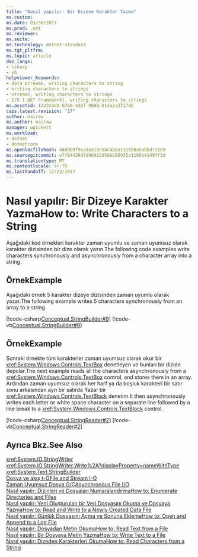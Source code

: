 ```yaml
---
title: "Nasıl yapılır: Bir Dizeye Karakter Yazma"
ms.custom: 
ms.date: 03/30/2017
ms.prod: .net
ms.reviewer: 
ms.suite: 
ms.technology: dotnet-standard
ms.tgt_pltfrm: 
ms.topic: article
dev_langs:
- csharp
- vb
helpviewer_keywords:
- data streams, writing characters to string
- writing characters to strings
- streams, writing characters to strings
- I/O [.NET Framework], writing characters to strings
ms.assetid: 1222cbeb-0760-44bf-9888-914a2a37174b
caps.latest.revision: "17"
author: mairaw
ms.author: mairaw
manager: wpickett
ms.workload:
- dotnet
- dotnetcore
ms.openlocfilehash: d409b9f9cada319c64c4b5a1315b8a5abbd731e9
ms.sourcegitcommit: e7f04439d78909229506b56935a1105a4149ff3d
ms.translationtype: MT
ms.contentlocale: tr-TR
ms.lasthandoff: 12/23/2017
---
```

# <a name="how-to-write-characters-to-a-string"></a><span data-ttu-id="5a700-102">Nasıl yapılır: Bir Dizeye Karakter Yazma</span><span class="sxs-lookup"><span data-stu-id="5a700-102">How to: Write Characters to a String</span></span>
<span data-ttu-id="5a700-103">Aşağıdaki kod örnekleri karakter zaman uyumlu ve zaman uyumsuz olarak karakter dizisinden bir dize olarak yazın.</span><span class="sxs-lookup"><span data-stu-id="5a700-103">The following code examples write characters synchronously and asynchronously from a character array into a string.</span></span>  
  
## <a name="example"></a><span data-ttu-id="5a700-104">Örnek</span><span class="sxs-lookup"><span data-stu-id="5a700-104">Example</span></span>  
 <span data-ttu-id="5a700-105">Aşağıdaki örnek 5 karakter dizeye dizisinden zaman uyumlu olarak yazar.</span><span class="sxs-lookup"><span data-stu-id="5a700-105">The following example writes 5 characters synchronously from an array to a string.</span></span>  
  
 [!code-csharp[Conceptual.StringBuilder#9](../../../samples/snippets/csharp/VS_Snippets_CLR/Conceptual.StringBuilder/cs/example2.cs#9)]
 [!code-vb[Conceptual.StringBuilder#9](../../../samples/snippets/visualbasic/VS_Snippets_CLR/Conceptual.StringBuilder/vb/example2.vb#9)]  
  
## <a name="example"></a><span data-ttu-id="5a700-106">Örnek</span><span class="sxs-lookup"><span data-stu-id="5a700-106">Example</span></span>  
 <span data-ttu-id="5a700-107">Sonraki örnekte tüm karakterler zaman uyumsuz olarak okur bir <xref:System.Windows.Controls.TextBox> denetleyen ve bunları bir dizide depolar.</span><span class="sxs-lookup"><span data-stu-id="5a700-107">The next example reads all the characters asynchronously from a <xref:System.Windows.Controls.TextBox> control, and stores them in an array.</span></span> <span data-ttu-id="5a700-108">Ardından zaman uyumsuz olarak her harf ya da boşluk karakteri bir satır sonu arkasından ayrı bir satırda Yazar bir <xref:System.Windows.Controls.TextBlock> denetim.</span><span class="sxs-lookup"><span data-stu-id="5a700-108">It then asynchronously writes each letter or white space character on a separate line followed by a line break to a <xref:System.Windows.Controls.TextBlock> control.</span></span>  
  
 [!code-csharp[Conceptual.StringReader#2](../../../samples/snippets/csharp/VS_Snippets_CLR/conceptual.stringreader/cs/source2.cs#2)]
 [!code-vb[Conceptual.StringReader#2](../../../samples/snippets/visualbasic/VS_Snippets_CLR/conceptual.stringreader/vb/source2.vb#2)]  
  
## <a name="see-also"></a><span data-ttu-id="5a700-109">Ayrıca Bkz.</span><span class="sxs-lookup"><span data-stu-id="5a700-109">See Also</span></span>  
 <xref:System.IO.StringWriter>  
 <xref:System.IO.StringWriter.Write%2A?displayProperty=nameWithType>  
 <xref:System.Text.StringBuilder>  
 [<span data-ttu-id="5a700-110">Dosya ve akış t-O</span><span class="sxs-lookup"><span data-stu-id="5a700-110">File and Stream I-O</span></span>](../../../docs/standard/io/index.md)  
 [<span data-ttu-id="5a700-111">Zaman Uyumsuz Dosya G/Ç</span><span class="sxs-lookup"><span data-stu-id="5a700-111">Asynchronous File I/O</span></span>](../../../docs/standard/io/asynchronous-file-i-o.md)  
 [<span data-ttu-id="5a700-112">Nasıl yapılır: Dizinleri ve Dosyaları Numaralandırma</span><span class="sxs-lookup"><span data-stu-id="5a700-112">How to: Enumerate Directories and Files</span></span>](../../../docs/standard/io/how-to-enumerate-directories-and-files.md)  
 [<span data-ttu-id="5a700-113">Nasıl yapılır: Yeni Oluşturulan bir Veri Dosyasını Okuma ve Dosyaya Yazma</span><span class="sxs-lookup"><span data-stu-id="5a700-113">How to: Read and Write to a Newly Created Data File</span></span>](../../../docs/standard/io/how-to-read-and-write-to-a-newly-created-data-file.md)  
 [<span data-ttu-id="5a700-114">Nasıl yapılır: Günlük Dosyasını Açma ve Sonuna Ekleme</span><span class="sxs-lookup"><span data-stu-id="5a700-114">How to: Open and Append to a Log File</span></span>](../../../docs/standard/io/how-to-open-and-append-to-a-log-file.md)  
 [<span data-ttu-id="5a700-115">Nasıl yapılır: Dosyadan Metin Okuma</span><span class="sxs-lookup"><span data-stu-id="5a700-115">How to: Read Text from a File</span></span>](../../../docs/standard/io/how-to-read-text-from-a-file.md)  
 [<span data-ttu-id="5a700-116">Nasıl yapılır: Bir Dosyaya Metin Yazma</span><span class="sxs-lookup"><span data-stu-id="5a700-116">How to: Write Text to a File</span></span>](../../../docs/standard/io/how-to-write-text-to-a-file.md)  
 [<span data-ttu-id="5a700-117">Nasıl yapılır: Dizeden Karakterleri Okuma</span><span class="sxs-lookup"><span data-stu-id="5a700-117">How to: Read Characters from a String</span></span>](../../../docs/standard/io/how-to-read-characters-from-a-string.md)
